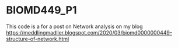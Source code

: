 # BIOMD449_P1

This code is a for a post on Network analysis on my blog https://meddlingmadller.blogspot.com/2020/03/biomd0000000449-structure-of-network.html
